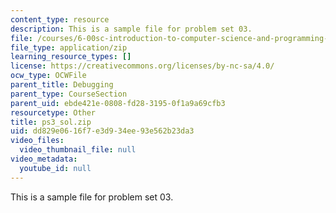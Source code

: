 ```yaml
---
content_type: resource
description: This is a sample file for problem set 03.
file: /courses/6-00sc-introduction-to-computer-science-and-programming-spring-2011/dd829e0616f7e3d934ee93e562b23da3_ps3_sol.zip
file_type: application/zip
learning_resource_types: []
license: https://creativecommons.org/licenses/by-nc-sa/4.0/
ocw_type: OCWFile
parent_title: Debugging
parent_type: CourseSection
parent_uid: ebde421e-0808-fd28-3195-0f1a9a69cfb3
resourcetype: Other
title: ps3_sol.zip
uid: dd829e06-16f7-e3d9-34ee-93e562b23da3
video_files:
  video_thumbnail_file: null
video_metadata:
  youtube_id: null
---
```

This is a sample file for problem set 03.